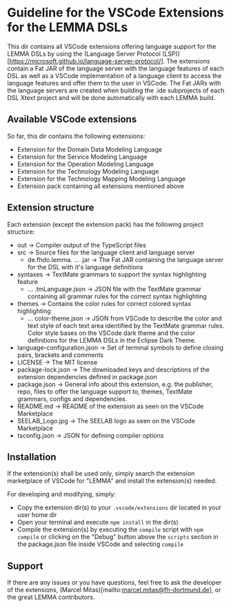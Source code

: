 # Guideline for the VSCode Extensions for the LEMMA DSLs

This dir contains all VSCode extensions offering language support for the LEMMA DSLs by using the (Language Server Protocol (LSP))[https://microsoft.github.io/language-server-protocol/]. The extensions contain a Fat JAR of the language server with the language features of each DSL as well as a VSCode implementation of a language client to access the language features and offer them to the user in VSCode. The Fat JARs with the language servers are created when building the .ide subprojects of each DSL Xtext project and will be done automatically with each LEMMA build.

## Available VSCode extensions

So far, this dir contains the following extensions:

- Extension for the Domain Data Modeling Language
- Extension for the Service Modeling Language
- Extension for the Operation Modeling Language
- Extension for the Technology Modeling Language
- Extension for the Technology Mapping Modeling Language
- Extension pack containing all extensions mentioned above

## Extension structure

Each extension (except the extension pack) has the following project structure:

- out -> Compiler output of the TypeScript files
- src -> Source files for the language client and language server
    - de.fhdo.lemma. ... .jar -> The Fat JAR containing the language server for the DSL with it's language definitions
- syntaxes -> TextMate grammars to support the syntax highlighting feature
    - ... .tmLanguage.json -> JSON file with the TextMate grammar containing all grammar rules for the correct syntax highlighting
- themes -> Contains the color rules for correct colored syntax highlighting
    - ... color-theme.json -> JSON from VSCode to describe the color and text style of each text area identified by the TextMate grammar rules. Color style bases on the VSCode dark theme and the color definitions for the LEMMA DSLs in the Eclipse Dark Theme.
- language-configuration.json -> Set of terminal symbols to define closing pairs, brackets and comments
- LICENSE -> The MIT license
- package-lock.json -> The downloaded keys and descriptions of the extension dependencies defined in package.json
- package.json -> General info about this extension, e.g. the publisher, repo, files to offer the language support to, themes, TextMate grammars, configs and dependencies.
- README.md -> README of the extension as seen on the VSCode Marketplace
- SEELAB\_Logo.jpg -> The SEELAB logo as seen on the VSCode Marketplace
- tsconfig.json -> JSON for defining compiler options

## Installation

If the extension(s) shall be used only, simply search the extension marketplace of VSCode for "LEMMA" and install the extension(s) needed.

For developing and modifying, simply: 
- Copy the extension dir(s) to your ```.vscode/extensions``` dir located in your user home dir
- Open your terminal and execute ```npm install``` in the dir(s)
- Compile the extension(s) by executing the ```compile``` script with ```npm compile``` or clicking on the "Debug" button above the ```scripts``` section in the package.json file inside VSCode and selecting ```compile```

## Support

If there are any issues or you have questions, feel free to ask the developer of the extensions, (Marcel Mitas)[mailto:marcel.mitas@fh-dortmund.de], or the great LEMMA contributors.
